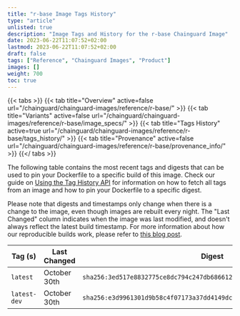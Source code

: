```yaml
---
title: "r-base Image Tags History"
type: "article"
unlisted: true
description: "Image Tags and History for the r-base Chainguard Image"
date: 2023-06-22T11:07:52+02:00
lastmod: 2023-06-22T11:07:52+02:00
draft: false
tags: ["Reference", "Chainguard Images", "Product"]
images: []
weight: 700
toc: true
---
```


{{< tabs >}}
{{< tab title="Overview" active=false url="/chainguard/chainguard-images/reference/r-base/" >}}
{{< tab title="Variants" active=false url="/chainguard/chainguard-images/reference/r-base/image_specs/" >}}
{{< tab title="Tags History" active=true url="/chainguard/chainguard-images/reference/r-base/tags_history/" >}}
{{< tab title="Provenance" active=false url="/chainguard/chainguard-images/reference/r-base/provenance_info/" >}}
{{</ tabs >}}

The following table contains the most recent tags and digests that can be used to pin your Dockerfile to a specific build of this image. Check our guide on [Using the Tag History API](/chainguard/chainguard-images/using-the-tag-history-api/) for information on how to fetch all tags from an image and how to pin your Dockerfile to a specific digest.

Please note that digests and timestamps only change when there is a change to the image, even though images are rebuilt every night. The "Last Changed" column indicates when the image was last modified, and doesn't always reflect the latest build timestamp. For more information about how our reproducible builds work, please refer to [this blog post](https://www.chainguard.dev/unchained/reproducing-chainguards-reproducible-image-builds).

| Tag (s)       | Last Changed | Digest                                                                    |
|---------------|--------------|---------------------------------------------------------------------------|
|  `latest`     | October 30th | `sha256:3ed517e8832775ce8dc794c247db686612a1c6aaf5e4728c530ffe83a855f03f` |
|  `latest-dev` | October 30th | `sha256:e3d9961301d9b58c4f07173a37dd4149dc2d2cedbc0b6f0daea047636f80838b` |

